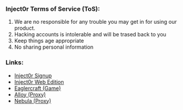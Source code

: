 ### Inject0r Terms of Service (ToS):
1. We are no responsible for any trouble you may get in for using our product.
2. Hacking accounts is intolerable and will be trased back to you
3. Keep things age appropriate
4. No sharing personal information

### Links:
 - [Inject0r Signup](hrrps://injector.repl.co/register)
 - [Inject0r Web Edition](https://web.inject0r.repl.co/)
 - [Eaglercraft (Game)](https://eaglercraft.inject0r.repl.co/)
 - [Alloy (Proxy)](https://alloy.inject0r.repl.co/)
 - [Nebula (Proxy)](https://nebula.inject0r.repl.co/)